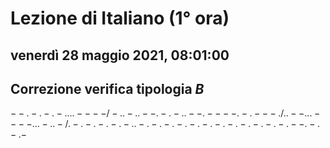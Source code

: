 # Lezione di Italiano (1° ora)

## venerdì 28 maggio 2021, 08:01:00

## Correzione verifica tipologia $B$

$--.-.-.-....----/-..-..--.-.-..--.----.-.---./..--...----...-..-/.-.-.-.-.-..-.-.-.-.-.-.-.-.-.-.-.-.--.-.-.-$
<!--stackedit_data:
eyJoaXN0b3J5IjpbLTYyNjQyMTgxMiwxNjgzNDg0MDFdfQ==
-->
